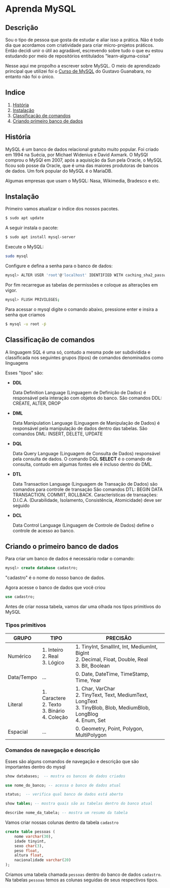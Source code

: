 # Aprenda MySQL

## Descrição

Sou o tipo de pessoa que gosta de estudar e aliar isso a prática. Não é todo
dia que acordamos com criatividade para criar micro-projetos práticos. Então
decidi unir o útil ao agradável, escrevendo sobre tudo o que eu estou estudando por meio de
repositórios entitulados "learn-alguma-coisa"

Nesse aqui me propolho a escrever sobre MySQL. O meio de aprendizado principal que utilizei foi o [Curso de MySQL](https://www.youtube.com/watch?v=Ofktsne-utM&list=PLHz_AreHm4dkBs-795Dsgvau_ekxg8g1r) do Gustavo Guanabara, no entanto não foi o único.


## Indice

1. [História](#history)
2. [Instalação](#install)
3. [Classificação de comandos]("#sqlclass")
4. [Criando primeiro banco de dados]("#firstdatabase")



## História <a name="history"></a>
MySQL é um banco de dados relacional gratuito muito popular. Foi criado em 1994 na Suécia,
por Michael Widenius e David Axmark. O MySQl comprou o MySQl em 2007, após a aquisição da Sun pela Oracle, o MySQL ficou sob posse da Oracle, que é uma das maiores produtoras de bancos de dados. Um fork popular do MySQL é o MariaDB.

Algumas empresas que usam o MySQL: Nasa, Wikimedia, Bradesco e etc.

## Instalação <a name="install"></a>

Primeiro vamos atualizar o indíce dos nossos pacotes.
~~~bash
$ sudo apt update
~~~
A seguir instala o pacote:
~~~bash
$ sudo apt install mysql-server
~~~
Execute o MySQL:
~~~bash
sudo mysql
~~~
Configure e defina a senha para o banco de dados:

~~~bash
mysql> ALTER USER 'root'@'localhost' IDENTIFIED WITH caching_sha2_password BY 'password';
~~~
Por fim recarregue as tabelas de permissões e coloque as alterações em vigor.

~~~bash
mysql> FLUSH PRIVILEGES;
~~~

Para acessar o mysql digite o comando abaixo, pressione enter e insira a senha que criamos
~~~bash
$ mysql -u root -ṕ
~~~

## Classificação de comandos <a name="sqlclass"></a>

A linguagem SQL é uma só, contudo a mesma pode ser subdividida e classificada  nos seguintes grupos (tipos) de comandos denominados como linguagens

Esses "tipos" são:

* **DDL**
 
  Data Definition Language (Linguagem de Definição de Dados) é responsável pela interação com objetos do banco.
  São comandos DDL: CREATE, ALTER, DROP

* **DML**
  
  Data Manipulation Language (Linguagem de Manipulação de Dados) é responsável pela manipulação de dados dentro das tabelas.
  São comandos DML: INSERT, DELETE, UPDATE

* **DQL**

  Data Query Language (Linguagem de Consulta de Dados) responsável pela consulta de dados.
  O comando DQL __SELECT__   é o comando de consulta, contudo em algumas fontes ele é incluso dentro do DML.

* **DTL**

  Data Transaction Language (Linguagem de Transação de Dados) são comandos para controle de transação
  São comandos DTL: BEGIN DATA TRANSACTION, COMMIT, ROLLBACK.
  Características de transações: D.I.C.A. (Durabilidade, Isolamento, Consistência, Atomicidade) deve ser seguido

* **DCL**

  Data Control Language (Linguagem de Controle de Dados) define o controle de acesso ao banco.

## Criando o primeiro banco de dados <a name="firstdatabase"></a>

Para criar um banco de dados é necessário rodar o comando:

~~~sql
mysql> create database cadastro;
~~~

"cadastro" é o nome do nosso banco de dados.

Agora acesse o banco de dados que você criou
~~~sql
use cadastro;
~~~

Antes de criar nossa tabela, vamos dar uma olhada nos tipos primitivos do MySQL

### Tipos primitivos

| GRUPO 	| TIPO | PRECISÃO |
| --- 		| ---  | ---	  |
| Numérico 	| 1. Inteiro<br> 2. Real <br> 3. Lógico | 1.  TinyInt, SmallInt, Int, MediumInt, BigInt <br> 2. Decimal, Float, Double, Real <br> 3. Bit, Boolean|
| Data/Tempo 	| ... | 0. Date, DateTime, TimeStamp, Time, Year |
| Literal	| 1. Caractere <br> 2. Texto <br> 3. Binário <br> 4. Coleção  | 1. Char, VarChar <br> 2. TinyText, Text, MediumText, LongText <br> 3. TinyBlob, Blob, MediumBlob, LongBlog <br> 4. Enum, Set|
| Espacial	| ... | 0. Geometry, Point, Polygon, MultiPolygon |

### Comandos de navegação e descrição 

Esses são alguns comandos de navegação e descrição que são importantes dentro do mysql

~~~sql
show databases;  -- mostra os bancos de dados criados

use nome_do_banco; -- acessa o banco de dados atual

status;  -- verifica qual banco de dados está aberto

show tables; -- mostra quais são as tabelas dentro do banco atual

describe nome_da_tabela; -- mostra um resumo da tabela 
~~~

Vamos criar nossas colunas dentro da tabela `cadastro`

~~~sql
create table pessoas (
    nome varchar(30),
    idade tinyint,
    sexo char(3),
    peso float,
    altura float,
    nacionalidade varchar(20)
);
~~~

Criamos uma tabela chamada `pessoas` dentro do banco de dados `cadastro`. Na tabelas `pessoas` temos as colunas seguidas de seus respectivos tipos.


